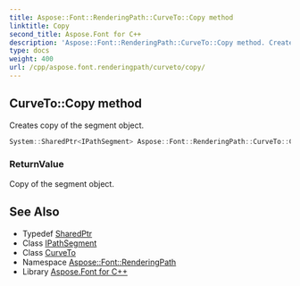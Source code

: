 ```yaml
---
title: Aspose::Font::RenderingPath::CurveTo::Copy method
linktitle: Copy
second_title: Aspose.Font for C++
description: 'Aspose::Font::RenderingPath::CurveTo::Copy method. Creates copy of the segment object in C++.'
type: docs
weight: 400
url: /cpp/aspose.font.renderingpath/curveto/copy/
---
```

## CurveTo::Copy method


Creates copy of the segment object.

```cpp
System::SharedPtr<IPathSegment> Aspose::Font::RenderingPath::CurveTo::Copy() override
```


### ReturnValue

Copy of the segment object.

## See Also

* Typedef [SharedPtr](../../../system/sharedptr/)
* Class [IPathSegment](../../ipathsegment/)
* Class [CurveTo](../)
* Namespace [Aspose::Font::RenderingPath](../../)
* Library [Aspose.Font for C++](../../../)
